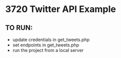 # 3720 Twitter API Example

## TO RUN: 
* update credentials in get_tweets.php
* set endpoints in get_tweets.php
* run the project from a local server
